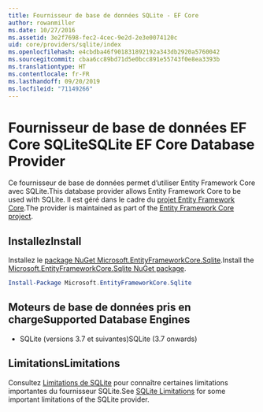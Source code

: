 ```yaml
---
title: Fournisseur de base de données SQLite - EF Core
author: rowanmiller
ms.date: 10/27/2016
ms.assetid: 3e2f7698-fec2-4cec-9e2d-2e3e0074120c
uid: core/providers/sqlite/index
ms.openlocfilehash: e4cbdba46f901831892192a343db2920a5760042
ms.sourcegitcommit: cbaa6cc89bd71d5e0bcc891e55743f0e8ea3393b
ms.translationtype: HT
ms.contentlocale: fr-FR
ms.lasthandoff: 09/20/2019
ms.locfileid: "71149266"
---
```

# <a name="sqlite-ef-core-database-provider"></a><span data-ttu-id="09c66-102">Fournisseur de base de données EF Core SQLite</span><span class="sxs-lookup"><span data-stu-id="09c66-102">SQLite EF Core Database Provider</span></span>

<span data-ttu-id="09c66-103">Ce fournisseur de base de données permet d’utiliser Entity Framework Core avec SQLite.</span><span class="sxs-lookup"><span data-stu-id="09c66-103">This database provider allows Entity Framework Core to be used with SQLite.</span></span> <span data-ttu-id="09c66-104">Il est géré dans le cadre du [projet Entity Framework Core](https://github.com/aspnet/EntityFrameworkCore).</span><span class="sxs-lookup"><span data-stu-id="09c66-104">The provider is maintained as part of the [Entity Framework Core project](https://github.com/aspnet/EntityFrameworkCore).</span></span>

## <a name="install"></a><span data-ttu-id="09c66-105">Installez</span><span class="sxs-lookup"><span data-stu-id="09c66-105">Install</span></span>

<span data-ttu-id="09c66-106">Installez le [package NuGet Microsoft.EntityFrameworkCore.Sqlite](https://www.nuget.org/packages/Microsoft.EntityFrameworkCore.Sqlite/).</span><span class="sxs-lookup"><span data-stu-id="09c66-106">Install the [Microsoft.EntityFrameworkCore.Sqlite NuGet package](https://www.nuget.org/packages/Microsoft.EntityFrameworkCore.Sqlite/).</span></span>

``` powershell
Install-Package Microsoft.EntityFrameworkCore.Sqlite
```

## <a name="supported-database-engines"></a><span data-ttu-id="09c66-107">Moteurs de base de données pris en charge</span><span class="sxs-lookup"><span data-stu-id="09c66-107">Supported Database Engines</span></span>

* <span data-ttu-id="09c66-108">SQLite (versions 3.7 et suivantes)</span><span class="sxs-lookup"><span data-stu-id="09c66-108">SQLite (3.7 onwards)</span></span>

## <a name="limitations"></a><span data-ttu-id="09c66-109">Limitations</span><span class="sxs-lookup"><span data-stu-id="09c66-109">Limitations</span></span>

<span data-ttu-id="09c66-110">Consultez [Limitations de SQLite](limitations.md) pour connaître certaines limitations importantes du fournisseur SQLite.</span><span class="sxs-lookup"><span data-stu-id="09c66-110">See [SQLite Limitations](limitations.md) for some important limitations of the SQLite provider.</span></span>
